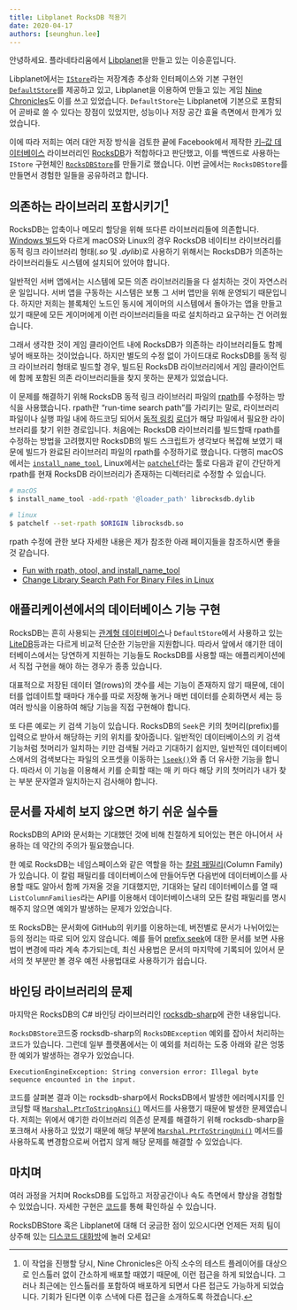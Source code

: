 ```yaml
---
title: Libplanet RocksDB 적용기
date: 2020-04-17
authors: [seunghun.lee]
---
```


안녕하세요. 플라네타리움에서 [Libplanet]을 만들고 있는 이승훈입니다.

Libplanet에서는 [`IStore`]라는 저장계층 추상화 인터페이스와 기본 구현인 [`DefaultStore`]를 제공하고 있고, Libplanet을 이용하여 만들고 있는 게임 [Nine Chronicles]도 이를 쓰고 있었습니다. `DefaultStore`는 Libplanet에 기본으로 포함되어 곧바로 쓸 수 있다는 장점이 있었지만, 성능이나 저장 공간 효율 측면에서 한계가 있었습니다.

이에 따라 저희는 여러 대안 저장 방식을 검토한 끝에 Facebook에서 제작한 [키–값 데이터베이스][Key-Value Database] 라이브러리인 [RocksDB]가 적합하다고 판단했고, 이를 백엔드로 사용하는 `IStore` 구현체인 [`RocksDBStore`]를 만들기로 했습니다. 이번 글에서는 `RocksDBStore`를 만들면서 경험한 일들을 공유하려고 합니다.

[Libplanet]: https://libplanet.io/
[`IStore`]: https://docs.libplanet.io/0.8.0/api/Libplanet.Store.IStore.html
[`DefaultStore`]: https://docs.libplanet.io/0.8.0/api/Libplanet.Store.DefaultStore.html
[RocksDB]: https://rocksdb.org/
[Nine Chronicles]: https://nine-chronicles.com/
[Key-Value Database]: https://ko.wikipedia.org/wiki/%ED%82%A4-%EA%B0%92_%EB%8D%B0%EC%9D%B4%ED%84%B0%EB%B2%A0%EC%9D%B4%EC%8A%A4
[`RocksDBStore`]: https://github.com/planetarium/libplanet/blob/master/Libplanet.RocksDBStore/RocksDBStore.cs

## 의존하는 라이브러리 포함시키기[^1]

RocksDB는 압축이나 메모리 할당을 위해 또다른 라이브러리들에 의존합니다. [Windows 빌드][Windows build]와 다르게 macOS와 Linux의 경우 RocksDB 네이티브 라이브러리를 동적 링크 라이브러리 형태(*.so* 및 *.dylib*)로 사용하기 위해서는 RocksDB가 의존하는 라이브러리들도 시스템에 설치되어 있어야 합니다.

일반적인 서버 앱에서는 시스템에 모든 의존 라이브러리들을 다 설치하는 것이 자연스러운 일입니다. 서버 앱을 구동하는 시스템은 보통 그 서버 앱만을 위해 운영되기 때문입니다. 하지만 저희는 블록체인 노드인 동시에 게이머의 시스템에서 돌아가는 앱을 만들고 있기 때문에 모든 게이머에게 이런 라이브러리들을 따로 설치하라고 요구하는 건 어려웠습니다.

그래서 생각한 것이 게임 클라이언트 내에 RocksDB가 의존하는 라이브러리들도 함께 넣어 배포하는 것이었습니다. 하지만 별도의 수정 없이 가이드대로 RocksDB를 동적 링크 라이브러리 형태로 빌드할 경우, 빌드된 RocksDB 라이브러리에서 게임 클라이언트에 함께 포함된 의존 라이브러리들을 찾지 못하는 문제가 있었습니다.

이 문제를 해결하기 위해 RocksDB 동적 링크 라이브러리 파일의 [rpath]를 수정하는 방식을 사용했습니다. rpath란 <q>run-time search path</q>를 가리키는 말로, 라이브러리 파일이나 실행 파일 내에 하드코딩 되어서 [동적 링킹][] [로더][]가 해당 파일에서 필요한 라이브러리를 찾기 위한 경로입니다. 처음에는 RocksDB 라이브러리를 빌드할때 rpath를 수정하는 방법을 고려했지만 RocksDB의 빌드 스크립트가 생각보다 복잡해 보였기 때문에 빌드가 완료된 라이브러리 파일의 rpath를 수정하기로 했습니다. 다행히 macOS에서는 [`install_name_tool`], Linux에서는 [`patchelf`]라는 툴로 다음과 같이 간단하게 rpath를 현재 RocksDB 라이브러리가 존재하는 디렉터리로 수정할 수 있습니다.

~~~~ bash
# macOS
$ install_name_tool -add-rpath '@loader_path' librocksdb.dylib

# linux
$ patchelf --set-rpath $ORIGIN librocksdb.so
~~~~

rpath 수정에 관한 보다 자세한 내용은 제가 참조한 아래 페이지들을 참조하시면 좋을 것 같습니다.

- [Fun with rpath, otool, and install\_name\_tool](https://medium.com/@donblas/fun-with-rpath-otool-and-install-name-tool-e3e41ae86172)
- [Change Library Search Path For Binary Files in Linux](https://mindonmind.github.io/notes/linux/change_rpath.html)

[Windows Build]: https://github.com/facebook/rocksdb/wiki/Building-on-Windows
[rpath]: https://en.wikipedia.org/wiki/Rpath
[동적 링킹]: https://en.wikipedia.org/wiki/Dynamic_linker
[로더]: https://ko.wikipedia.org/wiki/%EB%A1%9C%EB%8D%94_(%EC%BB%B4%ED%93%A8%ED%8C%85)
[`install_name_tool`]: https://www.unix.com/man-page/osx/1/install_name_tool/
[`patchelf`]: https://github.com/NixOS/patchelf
[^1]: 이 작업을 진행할 당시, Nine Chronicles은 아직 소수의 테스트 플레이어를 대상으로 인스톨러 없이 간소하게 배포할 때였기 때문에, 이런 접근을 하게 되었습니다. 그러나 최근에는 인스톨러를 포함하여 배포하게 되면서 다른 접근도 가능하게 되었습니다. 기회가 된다면 이후 스낵에 다른 접근을 소개하도록 하겠습니다.

## 애플리케이션에서의 데이터베이스 기능 구현

RocksDB는 흔히 사용되는 [관계형 데이터베이스]나 `DefaultStore`에서 사용하고 있는 [LiteDB]등과는 다르게 비교적 단순한 기능만을 지원합니다. 따라서 앞에서 얘기한 데이터베이스에서는 당연하게 지원하는 기능들도 RocksDB를 사용할 때는 애플리케이션에서 직접 구현을 해야 하는 경우가 종종 있습니다.

대표적으로 저장된 데이터 열(rows)의 갯수를 세는 기능이 존재하지 않기 때문에, 데이터를 업데이트할 때마다 개수를 따로 저장해 놓거나 매번 데이터를 순회하면서 세는 등 여러 방식을 이용하여 해당 기능을 직접 구현해야 합니다.

또 다른 예로는 키 검색 기능이 있습니다. RocksDB의 `Seek`은 키의 첫머리(prefix)를 입력으로 받아서 해당하는 키의 위치를 찾아줍니다. 일반적인 데이터베이스의 키 검색 기능처럼 첫머리가 일치하는 키만 검색될 거라고 기대하기 쉽지만, 일반적인 데이터베이스에서의 검색보다는 파일의 오프셋을 이동하는 [`lseek()`][lseek(2)]와 좀 더 유사한 기능을 합니다. 따라서 이 기능을 이용해서 키를 순회할 때는 매 키 마다 해당 키의 첫머리가 내가 찾는 부분 문자열과 일치하는지 검사해야 합니다.

[관계형 데이터베이스]: https://ko.wikipedia.org/wiki/%EA%B4%80%EA%B3%84%ED%98%95_%EB%8D%B0%EC%9D%B4%ED%84%B0%EB%B2%A0%EC%9D%B4%EC%8A%A4
[LiteDB]: https://www.litedb.org/
[lseek(2)]: http://man7.org/linux/man-pages/man2/lseek.2.html

## 문서를 자세히 보지 않으면 하기 쉬운 실수들

RocksDB의 API와 문서화는 기대했던 것에 비해 친절하게 되어있는 편은 아니어서 사용하는 데 약간의 주의가 필요했습니다.

한 예로 RocksDB는 네임스페이스와 같은 역할을 하는 [칼럼 패밀리][](Column Family)가 있습니다. 이 칼럼 패밀리를 데이터베이스에 만들어두면 다음번에 데이터베이스를 사용할 때도 알아서 함께 가져올 것을 기대했지만, 기대와는 달리 데이터베이스를 열 때 `ListColumnFamilies`라는 API를 이용해서 데이터베이스내의 모든 칼럼 패밀리를 명시해주지 않으면 예외가 발생하는 문제가 있었습니다.

또 RocksDB는 문서화에 GitHub의 위키를 이용하는데, 버전별로 문서가 나뉘어있는 등의 정리는 따로 되어 있지 않습니다. 예를 들어 [prefix seek]에 대한 문서를 보면 사용법이 변경에 따라 계속 추가되는데, 최신 사용법은 문서의 마지막에 기록되어 있어서 문서의 첫 부분만 볼 경우 예전 사용법대로 사용하기가 쉽습니다.

[칼럼 패밀리]: https://github.com/facebook/rocksdb/wiki/Column-Families
[prefix seek]: https://github.com/facebook/rocksdb/wiki/Prefix-Seek

## 바인딩 라이브러리의 문제

마지막은 RocksDB의 C# 바인딩 라이브러리인 [rocksdb-sharp]에 관한 내용입니다.

`RocksDBStore`코드중 rocksdb-sharp의 `RocksDBException` 예외를 잡아서 처리하는 코드가 있습니다. 그런데 일부 플랫폼에서는 이 예외를 처리하는 도중 아래와 같은 엉뚱한 예외가 발생하는 경우가 있었습니다.

    ExecutionEngineException: String conversion error: Illegal byte sequence encounted in the input.

코드를 살펴본 결과 이는 rocksdb-sharp에서 RocksDB에서 발생한 에러메시지를 인코딩할 때 [`Marshal.PtrToStringAnsi()`] 메서드를 사용했기 때문에 발생한 문제였습니다. 저희는 위에서 얘기한 라이브러리 의존성 문제를 해결하기 위해 rocksdb-sharp을 포크해서 사용하고 있었기 때문에 해당 부분에 [`Marshal.PtrToStringUni()`] 메서드를 사용하도록 변경함으로써 어렵지 않게 해당 문제를 해결할 수 있었습니다.

[rocksdb-sharp]: https://github.com/warrenfalk/rocksdb-sharp
[`Marshal.PtrToStringAnsi()`]: https://docs.microsoft.com/en-us/dotnet/api/system.runtime.interopservices.marshal.ptrtostringansi?view=netframework-4.8
[`Marshal.PtrToStringUni()`]: https://docs.microsoft.com/en-us/dotnet/api/system.runtime.interopservices.marshal.ptrtostringuni?view=netframework-4.8

## 마치며

여러 과정을 거치며 RocksDB를 도입하고 저장공간이나 속도 측면에서 향상을 경험할 수 있었습니다. 자세한 구현은 [코드][`RocksDBStore`]를 통해 확인하실 수 있습니다.

RocksDBStore 혹은 Libplanet에 대해 더 궁금한 점이 있으시다면 언제든 저희 팀이 상주해 있는 [디스코드 대화방][Discord]에 놀러 오세요!

[Discord]: https://discord.gg/planetarium
